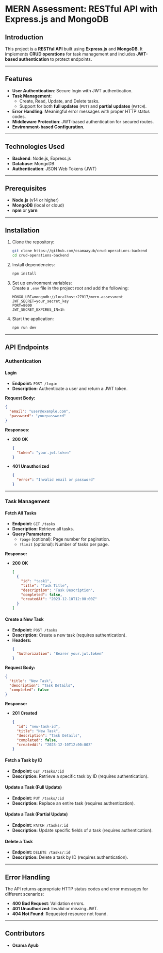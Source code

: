 # MERN Assessment: RESTful API with Express.js and MongoDB

## Introduction

This project is a **RESTful API** built using **Express.js** and **MongoDB**. It implements **CRUD operations** for task management and includes **JWT-based authentication** to protect endpoints.

---

## Features

- **User Authentication**: Secure login with JWT authentication.
- **Task Management**:  
  - Create, Read, Update, and Delete tasks.  
  - Support for both **full updates** (`PUT`) and **partial updates** (`PATCH`).  
- **Error Handling**: Meaningful error messages with proper HTTP status codes.  
- **Middleware Protection**: JWT-based authentication for secured routes.  
- **Environment-based Configuration**.

---

## Technologies Used

- **Backend**: Node.js, Express.js  
- **Database**: MongoDB  
- **Authentication**: JSON Web Tokens (JWT)  

---

## Prerequisites

- **Node.js** (v14 or higher)  
- **MongoDB** (local or cloud)  
- **npm** or **yarn**  

---

## Installation

1. Clone the repository:
   ```bash
   git clone https://github.com/osamaayub/crud-operations-backend
   cd crud-operations-backend
   ```

2. Install dependencies:
   ```bash
   npm install
   ```

3. Set up environment variables:  
   Create a `.env` file in the project root and add the following:
   ```plaintext
   MONGO_URI=mongodb://localhost:27017/mern-assessment
   JWT_SECRET=your_secret_key
   PORT=8000
   JWT_SECRET_EXPIRES_IN=1h
   ```

4. Start the application:
   ```bash
   npm run dev
   ```

---

## API Endpoints

### **Authentication**

#### **Login**
- **Endpoint:** `POST /login`  
- **Description:** Authenticate a user and return a JWT token.  

**Request Body:**
```json
{
  "email": "user@example.com",
  "password": "yourpassword"
}
```

**Responses:**
- **200 OK**
  ```json
  {
    "token": "your.jwt.token"
  }
  ```
- **401 Unauthorized**
  ```json
  {
    "error": "Invalid email or password"
  }
  ```

---

### **Task Management**

#### **Fetch All Tasks**
- **Endpoint:** `GET /tasks`
- **Description:** Retrieve all tasks.
- **Query Parameters:**  
  - `?page` (optional): Page number for pagination.  
  - `?limit` (optional): Number of tasks per page.

**Response:**
- **200 OK**
  ```json
  [
    {
      "id": "task1",
      "title": "Task Title",
      "description": "Task Description",
      "completed": false,
      "createdAt": "2023-12-10T12:00:00Z"
    }
  ]
  ```

#### **Create a New Task**
- **Endpoint:** `POST /tasks`
- **Description:** Create a new task (requires authentication).
- **Headers:**
  ```json
  {
    "Authorization": "Bearer your.jwt.token"
  }
  ```

**Request Body:**
```json
{
  "title": "New Task",
  "description": "Task Details",
  "completed": false
}
```

**Response:**
- **201 Created**
  ```json
  {
    "id": "new-task-id",
    "title": "New Task",
    "description": "Task Details",
    "completed": false,
    "createdAt": "2023-12-10T12:00:00Z"
  }
  ```

#### **Fetch a Task by ID**
- **Endpoint:** `GET /tasks/:id`
- **Description:** Retrieve a specific task by ID (requires authentication).

#### **Update a Task (Full Update)**
- **Endpoint:** `PUT /tasks/:id`
- **Description:** Replace an entire task (requires authentication).

#### **Update a Task (Partial Update)**
- **Endpoint:** `PATCH /tasks/:id`
- **Description:** Update specific fields of a task (requires authentication).

#### **Delete a Task**
- **Endpoint:** `DELETE /tasks/:id`
- **Description:** Delete a task by ID (requires authentication).

---

## Error Handling

The API returns appropriate HTTP status codes and error messages for different scenarios:

- **400 Bad Request**: Validation errors.
- **401 Unauthorized**: Invalid or missing JWT.
- **404 Not Found**: Requested resource not found.

---

## Contributors

- **Osama Ayub**  

